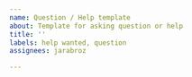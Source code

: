 ```yaml
---
name: Question / Help template
about: Template for asking question or help
title: ''
labels: help wanted, question
assignees: jarabroz

---
```

 

